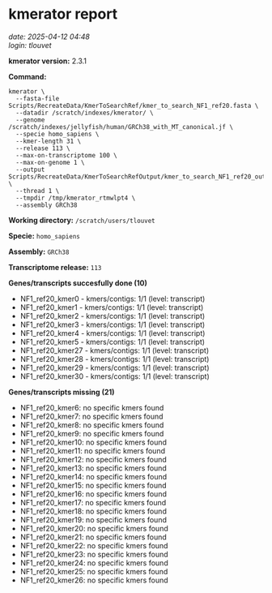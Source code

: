 # kmerator report
*date: 2025-04-12 04:48*  
*login: tlouvet*

**kmerator version:** 2.3.1

**Command:**

```
kmerator \
  --fasta-file Scripts/RecreateData/KmerToSearchRef/kmer_to_search_NF1_ref20.fasta \
  --datadir /scratch/indexes/kmerator/ \
  --genome /scratch/indexes/jellyfish/human/GRCh38_with_MT_canonical.jf \
  --specie homo_sapiens \
  --kmer-length 31 \
  --release 113 \
  --max-on-transcriptome 100 \
  --max-on-genome 1 \
  --output Scripts/RecreateData/KmerToSearchRefOutput/kmer_to_search_NF1_ref20_output \
  --thread 1 \
  --tmpdir /tmp/kmerator_rtmwlpt4 \
  --assembly GRCh38
```

**Working directory:** `/scratch/users/tlouvet`

**Specie:** `homo_sapiens`

**Assembly:** `GRCh38`

**Transcriptome release:** `113`

**Genes/transcripts succesfully done (10)**

- NF1_ref20_kmer0 - kmers/contigs: 1/1 (level: transcript)
- NF1_ref20_kmer1 - kmers/contigs: 1/1 (level: transcript)
- NF1_ref20_kmer2 - kmers/contigs: 1/1 (level: transcript)
- NF1_ref20_kmer3 - kmers/contigs: 1/1 (level: transcript)
- NF1_ref20_kmer4 - kmers/contigs: 1/1 (level: transcript)
- NF1_ref20_kmer5 - kmers/contigs: 1/1 (level: transcript)
- NF1_ref20_kmer27 - kmers/contigs: 1/1 (level: transcript)
- NF1_ref20_kmer28 - kmers/contigs: 1/1 (level: transcript)
- NF1_ref20_kmer29 - kmers/contigs: 1/1 (level: transcript)
- NF1_ref20_kmer30 - kmers/contigs: 1/1 (level: transcript)


**Genes/transcripts missing (21)**

- NF1_ref20_kmer6: no specific kmers found
- NF1_ref20_kmer7: no specific kmers found
- NF1_ref20_kmer8: no specific kmers found
- NF1_ref20_kmer9: no specific kmers found
- NF1_ref20_kmer10: no specific kmers found
- NF1_ref20_kmer11: no specific kmers found
- NF1_ref20_kmer12: no specific kmers found
- NF1_ref20_kmer13: no specific kmers found
- NF1_ref20_kmer14: no specific kmers found
- NF1_ref20_kmer15: no specific kmers found
- NF1_ref20_kmer16: no specific kmers found
- NF1_ref20_kmer17: no specific kmers found
- NF1_ref20_kmer18: no specific kmers found
- NF1_ref20_kmer19: no specific kmers found
- NF1_ref20_kmer20: no specific kmers found
- NF1_ref20_kmer21: no specific kmers found
- NF1_ref20_kmer22: no specific kmers found
- NF1_ref20_kmer23: no specific kmers found
- NF1_ref20_kmer24: no specific kmers found
- NF1_ref20_kmer25: no specific kmers found
- NF1_ref20_kmer26: no specific kmers found
